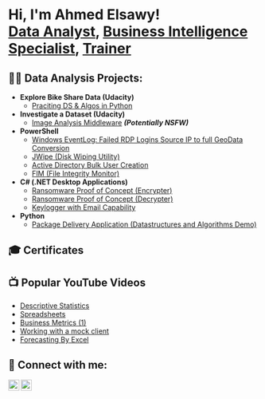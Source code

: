 <h1>Hi, I'm Ahmed Elsawy! <br/><a href="https://github.com/joshmadakor1">Data Analyst</a>, <a href="https://www.linkedin.com/in/ahmed-elsawy-a7398218/">Business Intelligence Specialist</a>, <a href="https://www.youtube.com/c/joshmadakor">Trainer</a></h1>

<h2>👨‍💻 Data Analysis Projects:</h2>

- <b>Explore Bike Share Data (Udacity)</b>
  - [Praciting DS & Algos in Python](https://github.com/joshmadakor1/Algorithms-Practice)
- <b>Investigate a Dataset (Udacity)</b>
  - [Image Analysis Middleware](https://github.com/joshmadakor1/4chan-Image-Analysis-Middleware-C964) <b><i>(Potentially NSFW)</b></i>
- <b>PowerShell</b>
  - [Windows EventLog: Failed RDP Logins Source IP to full GeoData Conversion](https://github.com/joshmadakor1/Sentinel-Lab)
  - [JWipe (Disk Wiping Utility)](https://github.com/joshmadakor1/Jwipe.PowerShell)
  - [Active Directory Bulk User Creation](https://github.com/joshmadakor1/AD_PS)
  - [FIM (File Integrity Monitor)](https://github.com/joshmadakor1/PowerShell-Integrity-FIM)
- <b>C# (.NET Desktop Applications)</b>
  - [Ransomware Proof of Concept (Encrypter)](https://github.com/joshmadakor1/EncrypterPOC)
  - [Ransomware Proof of Concept (Decrypter)](https://github.com/joshmadakor1/DecrypterPOC)
  - [Keylogger with Email Capability](https://github.com/joshmadakor1/Key-Logger-With-Email)
- <b>Python</b>
  - [Package Delivery Application (Datastructures and Algorithms Demo)](https://github.com/joshmadakor1/Package-Delivery-Pathfinding-Algorithm)

<h2>🎓 Certificates</h2>
<h2>📺 Popular YouTube Videos</h2>

- [Descriptive Statistics](https://youtu.be/NyCqaxLW3p8)
- [Spreadsheets](https://youtu.be/PzXX53TdJwY)
- [Business Metrics (1)](https://youtu.be/GipeO9CPR4g)
- [Working with a mock client](https://youtu.be/NhEwtIZHbUs)
- [Forecasting By Excel](https://youtu.be/2u_0URHXFD8)

<h2> 🤳 Connect with me:</h2>

[<img align="left" alt="JoshMadakor | YouTube" width="22px" src="https://cdn.jsdelivr.net/npm/simple-icons@v3/icons/youtube.svg" />][youtube]
[<img align="left" alt="JoshMadakor | LinkedIn" width="22px" src="https://cdn.jsdelivr.net/npm/simple-icons@v3/icons/linkedin.svg" />][linkedin]



[youtube]: https://www.youtube.com/channel/UCU0UGZrih7DXBuAaH_Rk5Nw
[linkedin]: https://www.linkedin.com/in/ahmed-elsawy-a7398218/

<!--
**joshmadakor1/joshmadakor1** is a ✨ _special_ ✨ repository because its `README.md` (this file) appears on your GitHub profile.

Here are some ideas to get you started:

- 🔭 I’m currently working on ...
- 🌱 I’m currently learning ...
- 👯 I’m looking to collaborate on ...
- 🤔 I’m looking for help with ...
- 💬 Ask me about ...
- 📫 How to reach me: ...
- 😄 Pronouns: ...
- ⚡ Fun fact: ...
-->
